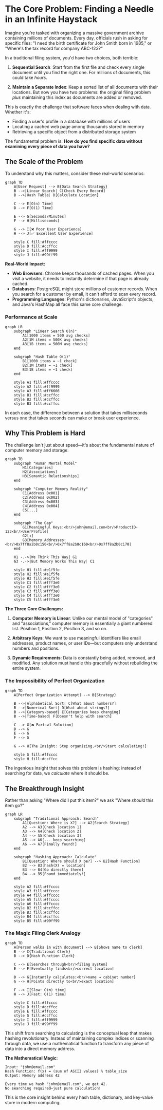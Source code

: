 # The Core Problem: Finding a Needle in an Infinite Haystack

Imagine you're tasked with organizing a massive government archive containing millions of documents. Every day, officials rush in asking for specific files: "I need the birth certificate for John Smith born in 1985," or "Where's the tax record for company ABC-123?" 

In a traditional filing system, you'd have two choices, both terrible:

1. **Sequential Search**: Start from the first file and check every single document until you find the right one. For millions of documents, this could take *hours*.

2. **Maintain a Separate Index**: Keep a sorted list of all documents with their locations. But now you have two problems: the original filing problem *plus* maintaining this index as documents are added or removed.

This is exactly the challenge that software faces when dealing with data. Whether it's:
- Finding a user's profile in a database with millions of users
- Locating a cached web page among thousands stored in memory  
- Retrieving a specific object from a distributed storage system

The fundamental problem is: **How do you find specific data without examining every piece of data you have?**

## The Scale of the Problem

To understand why this matters, consider these real-world scenarios:

```mermaid
graph TD
    A[User Request] --> B{Data Search Strategy}
    B -->|Linear Search| C[Check Every Record]
    B -->|Hash Table| D[Calculate Location]
    
    C --> E[O(n) Time]
    D --> F[O(1) Time]
    
    E --> G[Seconds/Minutes]
    F --> H[Milliseconds]
    
    G --> I[❌ Poor User Experience]
    H --> J[✅ Excellent User Experience]
    
    style C fill:#ffcccc
    style D fill:#ccffcc
    style I fill:#ff9999
    style J fill:#99ff99
```

**Real-World Impact:**

- **Web Browsers**: Chrome keeps thousands of cached pages. When you visit a website, it needs to instantly determine if that page is already cached.
- **Databases**: PostgreSQL might store millions of customer records. When you search for a customer by email, it can't afford to scan every record.
- **Programming Languages**: Python's dictionaries, JavaScript's objects, and Java's HashMap all face this same core challenge.

### Performance at Scale

```mermaid
graph LR
    subgraph "Linear Search O(n)"
        A1[1000 items = 500 avg checks]
        A2[1M items = 500K avg checks]
        A3[1B items = 500M avg checks]
    end
    
    subgraph "Hash Table O(1)"
        B1[1000 items = ~1 check]
        B2[1M items = ~1 check]
        B3[1B items = ~1 check]
    end
    
    style A1 fill:#ffcccc
    style A2 fill:#ff9999
    style A3 fill:#ff6666
    style B1 fill:#ccffcc
    style B2 fill:#ccffcc
    style B3 fill:#ccffcc
```

In each case, the difference between a solution that takes milliseconds versus one that takes seconds can make or break user experience.

## Why This Problem is Hard

The challenge isn't just about speed—it's about the fundamental nature of computer memory and storage:

```mermaid
graph TB
    subgraph "Human Mental Model"
        H1[Categories]
        H2[Associations]
        H3[Semantic Relationships]
    end
    
    subgraph "Computer Memory Reality"
        C1[Address 0x001]
        C2[Address 0x002]
        C3[Address 0x003]
        C4[Address 0x004]
        C5[...]
    end
    
    subgraph "The Gap"
        G1[Meaningful Keys:<br/>john@email.com<br/>ProductID-123<br/>UserProfile]
        G2[⬇️]
        G3[Memory Addresses:<br/>0x7ff8a2b0c150<br/>0x7ff8a2b0c160<br/>0x7ff8a2b0c170]
    end
    
    H1 -.->|We Think This Way| G1
    G3 -.->|But Memory Works This Way| C1
    
    style H1 fill:#e1f5fe
    style H2 fill:#e1f5fe
    style H3 fill:#e1f5fe
    style C1 fill:#fff3e0
    style C2 fill:#fff3e0
    style C3 fill:#fff3e0
    style C4 fill:#fff3e0
    style C5 fill:#fff3e0
```

**The Three Core Challenges:**

1. **Computer Memory is Linear**: Unlike our mental model of "categories" and "associations," computer memory is essentially a giant numbered list. Position 1, Position 2, Position 3, and so on.

2. **Arbitrary Keys**: We want to use meaningful identifiers like email addresses, product names, or user IDs—but computers only understand numbers and positions.

3. **Dynamic Requirements**: Data is constantly being added, removed, and modified. Any solution must handle this gracefully without rebuilding the entire system.

### The Impossibility of Perfect Organization

```mermaid
graph TD
    A[Perfect Organization Attempt] --> B{Strategy}
    
    B -->|Alphabetical Sort| C[What about numbers?]
    B -->|Numerical Sort| D[What about strings?]
    B -->|Category-based| E[Categories keep changing]
    B -->|Time-based| F[Doesn't help with search]
    
    C --> G[❌ Partial Solution]
    D --> G
    E --> G
    F --> G
    
    G --> H[The Insight: Stop organizing,<br/>Start calculating!]
    
    style G fill:#ffcccc
    style H fill:#ccffcc
```

The ingenious insight that solves this problem is hashing: instead of searching for data, we *calculate* where it should be.

## The Breakthrough Insight

Rather than asking "Where did I put this item?" we ask "Where *should* this item go?"

```mermaid
graph LR
    subgraph "Traditional Approach: Search"
        A1[Question: Where is X?] --> A2[Search Strategy]
        A2 --> A3[Check location 1]
        A3 --> A4[Check location 2]
        A4 --> A5[Check location 3]
        A5 --> A6[... keep searching]
        A6 --> A7[Finally found!]
    end
    
    subgraph "Hashing Approach: Calculate"
        B1[Question: Where should X be?] --> B2[Hash Function]
        B2 --> B3[hash(X) = location]
        B3 --> B4[Go directly there]
        B4 --> B5[Found immediately!]
    end
    
    style A2 fill:#ffcccc
    style A3 fill:#ffcccc
    style A4 fill:#ffcccc
    style A5 fill:#ffcccc
    style A6 fill:#ffcccc
    style B2 fill:#ccffcc
    style B3 fill:#ccffcc
    style B4 fill:#ccffcc
    style B5 fill:#99ff99
```

### The Magic Filing Clerk Analogy

```mermaid
graph TD
    A[Person walks in with document] --> B[Shows name to clerk]
    B --> C{Traditional Clerk}
    B --> D{Hash Function Clerk}
    
    C --> E[Searches through<br/>filing system]
    E --> F[Eventually finds<br/>correct location]
    
    D --> G[Instantly calculates:<br/>name → cabinet number]
    G --> H[Points directly to<br/>exact location]
    
    F --> I[Slow: O(n) time]
    H --> J[Fast: O(1) time]
    
    style C fill:#ffcccc
    style D fill:#ccffcc
    style E fill:#ffcccc
    style G fill:#ccffcc
    style I fill:#ff9999
    style J fill:#99ff99
```

This shift from searching to calculating is the conceptual leap that makes hashing revolutionary. Instead of maintaining complex indices or scanning through data, we use a mathematical function to transform any piece of data into a direct memory address.

**The Mathematical Magic:**
```
Input: "john@email.com"
Hash Function: f(x) = (sum of ASCII values) % table_size
Output: Memory address 42

Every time we hash "john@email.com", we get 42.
No searching required—just pure calculation!
```

This is the core insight behind every hash table, dictionary, and key-value store in modern computing.